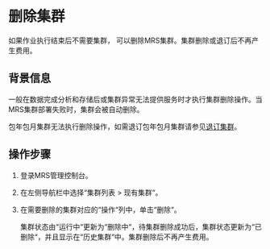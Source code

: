 # 删除集群<a name="mrs_01_0469"></a>

如果作业执行结束后不需要集群， 可以删除MRS集群。集群删除或退订后不再产生费用。

## 背景信息<a name="zh-cn_topic_0173178661_se481009d0d274e15a68c575287753e49"></a>

一般在数据完成分析和存储后或集群异常无法提供服务时才执行集群删除操作。当MRS集群部署失败时，集群会被自动删除。

包年包月集群无法执行删除操作，如需退订包年包月集群请参见[退订集群](退订集群.md)。

## 操作步骤<a name="zh-cn_topic_0173178661_sfa3b207d91614b21aece447598491266"></a>

1.  登录MRS管理控制台。
2.  在左侧导航栏中选择“集群列表  \>  现有集群“。
3.  在需要删除的集群对应的“操作“列中，单击“删除“。

    集群状态由“运行中“更新为“删除中“，待集群删除成功后，集群状态更新为“已删除“，并且显示在“历史集群“中。集群删除后不再产生费用。


